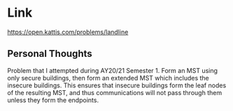 # Link

https://open.kattis.com/problems/landline

## Personal Thoughts

Problem that I attempted during AY20/21 Semester 1. Form an MST using only secure buildings, then form an extended MST which includes the insecure buildings. This ensures that insecure buildings form the leaf nodes of the resulting MST, and thus communications will not pass through them unless they form the endpoints.


